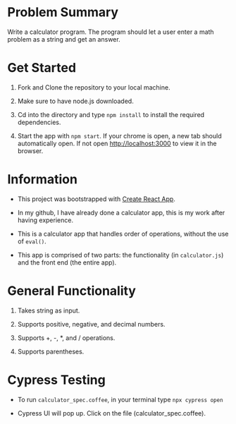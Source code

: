 # Problem Summary

Write a calculator program. The program should let a user enter a math problem as a string and get an answer.

# Get Started

  1. Fork and Clone the repository to your local machine.

  2. Make sure to have node.js downloaded.

  3. Cd into the directory and type `npm install` to install the required dependencies.

  4. Start the app with `npm start`. If your chrome is open, a new tab should automatically open. If not open [http://localhost:3000](http://localhost:3000) to view it in the browser.

# Information

  - This project was bootstrapped with [Create React App](https://github.com/facebook/create-react-app).

  - In my github, I have already done a calculator app, this is my work after having experience.

  - This is a calculator app that handles order of operations, without the use of `eval()`.

  - This app is comprised of two parts: the functionality (in `calculator.js`) and the front end (the entire app).

# General Functionality

  1. Takes string as input.

  2. Supports positive, negative, and decimal numbers.

  3. Supports +, -, *, and / operations.

  4. Supports parentheses.

# Cypress Testing

  - To run `calculator_spec.coffee`, in your terminal type `npx cypress open`

  - Cypress UI will pop up. Click on the file (calculator_spec.coffee).
